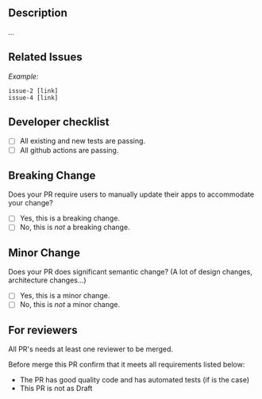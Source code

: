 <!--
  The PR title **must** respect the following rules
  If is related with only one issue, must be the issue name
  If is related to more than one issue, must have issues numbers on name
-->

## Description

<!--
  Replace this paragraph with a description of what this PR is doing.
-->

*...*

## Related Issues

<!--
  Replace this paragraph with a list of issues that were fixed or resolved in this PR
-->

*Example:*
```
issue-2 [link]
issue-4 [link]
```

## Developer checklist

<!--
  Before you create this PR confirm that it meets all requirements listed below by checking the relevant checkboxes (`[x]`).
  This will ensure a smooth and quick review process.
-->

- [ ] All existing and new tests are passing.
- [ ] All github actions are passing.

## Breaking Change

Does your PR require users to manually update their apps to accommodate your change?

- [ ] Yes, this is a breaking change.
- [ ] No, this is *not* a breaking change.

## Minor Change

Does your PR does significant semantic change? (A lot of design changes, architecture changes...)

- [ ] Yes, this is a minor change.
- [ ] No, this is *not* a minor change.

## For reviewers

All PR's needs at least one reviewer to be merged.

Before merge this PR confirm that it meets all requirements listed below:

- The PR has good quality code and has automated tests (if is the case)
- This PR is not as Draft